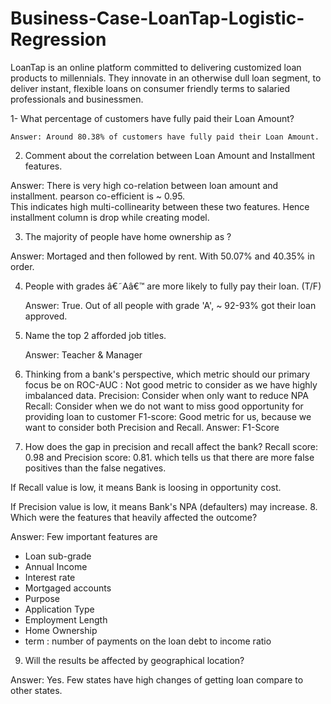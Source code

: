 # Business-Case-LoanTap-Logistic-Regression
LoanTap is an online platform committed to delivering customized loan products to millennials. They innovate in an otherwise dull loan segment, to deliver instant, flexible loans on consumer friendly terms to salaried professionals and businessmen.

1- What percentage of customers have fully paid their Loan Amount?
  
    Answer: Around 80.38% of customers have fully paid their Loan Amount.

2.  Comment about the correlation between Loan Amount and Installment features.

   Answer: There is very high co-relation between loan amount and installment. pearson co-efficient is ~ 0.95.  
                      This indicates high multi-collinearity between these two features.
                      Hence installment column is drop while creating model.

3.  The majority of people have home ownership as ?

   Answer:  Mortaged and then followed by rent.  With 50.07% and 40.35% in order.

4. People with grades â€˜Aâ€™ are more likely to fully pay their loan. (T/F)

   Answer: True. Out of all people with grade 'A',  ~ 92-93% got their loan approved.

5.  Name the top 2 afforded job titles.

    Answer: Teacher & Manager

6.  Thinking from a bank's perspective, which metric should our primary focus be on
ROC-AUC : Not good metric to consider as we have highly imbalanced data.
Precision: Consider when only want to reduce NPA
Recall: Consider when we do not want to miss good opportunity for providing loan to customer
F1-score: Good metric for us, because we want to consider both Precision and Recall.
        Answer: F1-Score

7.  How does the gap in precision and recall affect the bank?
 Recall score: 0.98 and Precision score: 0.81. which tells us that there are more false positives than the false negatives. 

If Recall value is low,  it means Bank is loosing in opportunity cost.

If Precision value is low, it means Bank's NPA (defaulters) may increase.
8. Which were the features that heavily affected the outcome?

Answer:  Few important features are 
* Loan sub-grade
* Annual Income
* Interest rate
* Mortgaged accounts
* Purpose
* Application Type
* Employment Length
* Home Ownership
* term : number of payments on the loan debt to income ratio
     
9. Will the results be affected by geographical location?
 
Answer:  Yes. Few states have high changes of getting loan compare to other states.
